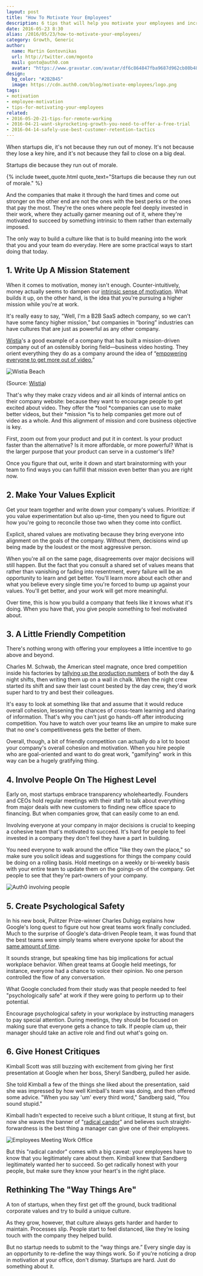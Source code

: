 ```yaml
---
layout: post
title: "How To Motivate Your Employees"
description: 6 tips that will help you motivate your employees and increase your company morale
date: 2016-05-23 8:30
alias: /2016/05/23/how-to-motivate-your-employees/
category: Growth, Generic
author:
  name: Martin Gontovnikas
  url: http://twitter.com/mgonto
  mail: gonto@auth0.com
  avatar: "https://www.gravatar.com/avatar/df6c864847fba9687d962cb80b482764??s=60"
design:
  bg_color: "#2B2B45"
  image: https://cdn.auth0.com/blog/motivate-employees/logo.png
tags:
- motivation
- employee-motivation
- tips-for-motivating-your-employees
related:
- 2016-05-20-21-tips-for-remote-working
- 2016-04-21-want-skyrocketing-growth-you-need-to-offer-a-free-trial
- 2016-04-14-safely-use-best-customer-retention-tactics
---
```


When startups die, it's not because they run out of money. It's not because they lose a key hire, and it's not because they fail to close on a big deal.

Startups die because they run out of morale.

{% include tweet_quote.html quote_text="Startups die because they run out of morale." %}

And the companies that make it through the hard times and come out stronger on the other end are not the ones with the best perks or the ones that pay the most. They're the ones where people feel deeply invested in their work, where they actually garner meaning out of it, where they're motivated to succeed by something intrinsic to them rather than externally imposed.

The only way to build a culture like that is to build meaning into the work that you and your team do everyday. Here are some practical ways to start doing that today.

## 1. Write Up A Mission Statement

When it comes to motivation, money isn't enough. Counter-intuitively, money actually seems to dampen our [intrinsic sense of motivation](https://hbr.org/2013/04/does-money-really-affect-motiv/). What builds it up, on the other hand, is the idea that you're pursuing a higher mission while you're at work.

It's really easy to say, "Well, I'm a B2B SaaS adtech company, so we can't have some fancy higher mission,” but companies in “boring” industries can have cultures that are just as powerful as any other company.

[Wistia](https://www.wistia.com/)'s a good example of a company that has built a mission-driven company out of an ostensibly boring field—business video hosting. They orient everything they do as a company around the idea of “[empowering everyone to get more out of video.](http://wistia.com/blog/mission-based-marketing)”

![Wistia Beach](https://cdn.auth0.com/blog/motivate-employees/wistiaBeach.jpg)

(Source: [Wistia](http://wistia.com/library/lighting-on-the-fly))

That's why they make crazy videos and air all kinds of internal antics on their company website: because they want to encourage people to get excited about video. They offer the *tool *companies can use to make better videos, but their *mission *is to help companies get more out of video as a whole. And this alignment of mission and core business objective is key.

First, zoom out from your product and put it in context. Is your product faster than the alternative? Is it more affordable, or more powerful? What is the larger purpose that your product can serve in a customer's life?

Once you figure that out, write it down and start brainstorming with your team to find ways you can fulfill that mission even better than you are right now.

## 2. Make Your Values Explicit

Get your team together and write down your company's values. Prioritize: if you value experimentation but also up-time, then you need to figure out how you're going to reconcile those two when they come into conflict.

Explicit, shared values are motivating because they bring everyone into alignment on the goals of the company. Without them, decisions wind up being made by the loudest or the most aggressive person.

When you're all on the same page, disagreements over major decisions will still happen. But the fact that you consult a shared set of values means that rather than vanishing or fading into resentment, every failure will be an opportunity to learn and get better. You'll learn more about each other and what you believe every single time you're forced to bump up against your values. You'll get better, and your work will get more meaningful.

Over time, this is how you build a company that feels like it knows what it's doing. When you have that, you give people something to feel motivated about.  

## 3. A Little Friendly Competition

There's nothing wrong with offering your employees a little incentive to go above and beyond.

Charles M. Schwab, the American steel magnate, once bred competition inside his factories by [tallying up the production numbers](http://www.businessinsider.com/how-charles-schwab-got-his-workers-to-produce-more-steel-2013-7?op=1) of both the day & night shifts, then writing them up on a wall in chalk. When the night crew started its shift and saw their last count bested by the day crew, they'd work super hard to try and best their colleagues.

It's easy to look at something like that and assume that it would reduce overall cohesion, lessening the chances of cross-team learning and sharing of information. That's why you can't just go hands-off after introducing competition. You have to watch over your teams like an umpire to make sure that no one's competitiveness gets the better of them.

Overall, though, a bit of friendly competition can actually do a lot to boost your company's overall cohesion and motivation. When you hire people who are goal-oriented and want to do great work, "gamifying" work in this way can be a hugely gratifying thing.

## 4. Involve People On The Highest Level

Early on, most startups embrace transparency wholeheartedly. Founders and CEOs hold regular meetings with their staff to talk about everything from major deals with new customers to finding new office space to financing. But when companies grow, that can easily come to an end.

Involving everyone at your company in major decisions is crucial to keeping a cohesive team that's motivated to succeed. It's hard for people to feel invested in a company they don't feel they have a part in building.

You need everyone to walk around the office "like they own the place," so make sure you solicit ideas and suggestions for things the company could be doing on a rolling basis. Hold meetings on a weekly or bi-weekly basis with your entire team to update them on the goings-on of the company. Get people to see that they're part-owners of your company.

![Auth0 involving people](https://cdn.auth0.com/blog/motivate-employees/auth0-meeting.jpg)

## 5. Create Psychological Safety

In his new book, Pulitzer Prize-winner Charles Duhigg explains how Google's long quest to figure out how great teams work finally concluded. Much to the surprise of Google's data-driven People team, it was found that the best teams were simply teams where everyone spoke for about the [same amount of time](http://www.nytimes.com/2016/02/28/magazine/what-google-learned-from-its-quest-to-build-the-perfect-team.html).

It sounds strange, but speaking time has big implications for actual workplace behavior. When great teams at Google held meetings, for instance, everyone had a chance to voice their opinion. No one person controlled the flow of any conversation.

What Google concluded from their study was that people needed to feel "psychologically safe" at work if they were going to perform up to their potential.

Encourage psychological safety in your workplace by instructing managers to pay special attention. During meetings, they should be focused on making sure that everyone gets a chance to talk. If people clam up, their manager should take an active role and find out what's going on.

## 6. Give Honest Critiques

Kimball Scott was still buzzing with excitement from giving her first presentation at Google when her boss, Sheryl Sandberg, pulled her aside.

She told Kimball a few of the things she liked about the presentation, said she was impressed by how well Kimball's team was doing, and then offered some advice. "When you say 'um' every third word," Sandberg said, "You sound stupid."

Kimball hadn't expected to receive such a blunt critique, It stung at first, but now she waves the banner of "[radical candor](http://firstround.com/review/radical-candor-the-surprising-secret-to-being-a-good-boss/)" and believes such straight-forwardness is the best thing a manager can give one of their employees.

![Employees Meeting Work Office](https://cdn.auth0.com/blog/motivate-employees/employees-meeting-work-office.jpg)

But this "radical candor" comes with a big caveat: your employees have to know that you legitimately care about them. Kimball knew that Sandberg legitimately wanted her to succeed. So get radically honest with your people, but make sure they know your heart's in the right place.

## Rethinking The "Way Things Are"

A ton of startups, when they first get off the ground, buck traditional corporate values and try to build a unique culture.

As they grow, however, that culture always gets harder and harder to maintain. Processes slip. People start to feel distanced, like they're losing touch with the company they helped build.

But no startup needs to submit to the “way things are.” Every single day is an opportunity to re-define the way things work. So if you're noticing a drop in motivation at your office, don't dismay. Startups are hard. Just do something about it.
